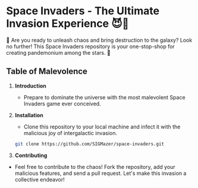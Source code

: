 # Space Invaders - The Ultimate Invasion Experience 😈🚀

👾 Are you ready to unleash chaos and bring destruction to the galaxy? Look no further! This Space Invaders repository is your one-stop-shop for creating pandemonium among the stars. 👾

## Table of Malevolence

1. **Introduction**
   - Prepare to dominate the universe with the most malevolent Space Invaders game ever conceived.

2. **Installation**
   - Clone this repository to your local machine and infect it with the malicious joy of intergalactic invasion.

   ```bash
   git clone https://github.com/SIGMazer/space-invaders.git
    ```
3. **Contributing**
  - Feel free to contribute to the chaos! Fork the repository, add your malicious features, and send a pull request. Let's make this invasion a collective endeavor!
